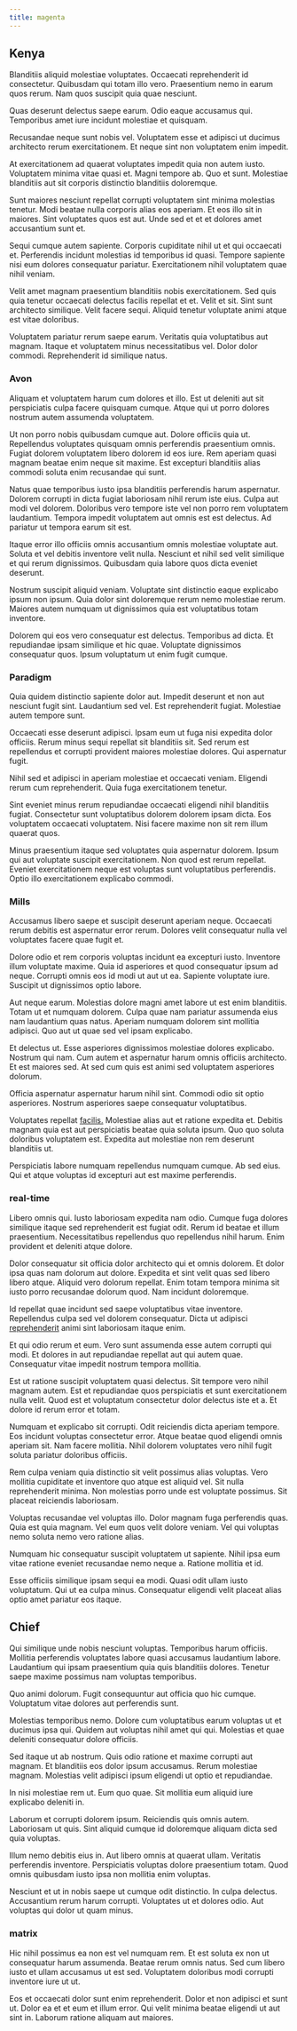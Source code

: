 ```yaml
---
title: magenta
---
```


## Kenya

Blanditiis aliquid molestiae voluptates. Occaecati reprehenderit id consectetur. Quibusdam qui totam illo vero. Praesentium nemo in earum quos rerum. Nam quos suscipit quia quae nesciunt.

Quas deserunt delectus saepe earum. Odio eaque accusamus qui. Temporibus amet iure incidunt molestiae et quisquam.

Recusandae neque sunt nobis vel. Voluptatem esse et adipisci ut ducimus architecto rerum exercitationem. Et neque sint non voluptatem enim impedit.

At exercitationem ad quaerat voluptates impedit quia non autem iusto. Voluptatem minima vitae quasi et. Magni tempore ab. Quo et sunt. Molestiae blanditiis aut sit corporis distinctio blanditiis doloremque.

Sunt maiores nesciunt repellat corrupti voluptatem sint minima molestias tenetur. Modi beatae nulla corporis alias eos aperiam. Et eos illo sit in maiores. Sint voluptates quos est aut. Unde sed et et et dolores amet accusantium sunt et.

Sequi cumque autem sapiente. Corporis cupiditate nihil ut et qui occaecati et. Perferendis incidunt molestias id temporibus id quasi. Tempore sapiente nisi eum dolores consequatur pariatur. Exercitationem nihil voluptatem quae nihil veniam.

Velit amet magnam praesentium blanditiis nobis exercitationem. Sed quis quia tenetur occaecati delectus facilis repellat et et. Velit et sit. Sint sunt architecto similique. Velit facere sequi. Aliquid tenetur voluptate animi atque est vitae doloribus.

Voluptatem pariatur rerum saepe earum. Veritatis quia voluptatibus aut magnam. Itaque et voluptatem minus necessitatibus vel. Dolor dolor commodi. Reprehenderit id similique natus.

### Avon

Aliquam et voluptatem harum cum dolores et illo. Est ut deleniti aut sit perspiciatis culpa facere quisquam cumque. Atque qui ut porro dolores nostrum autem assumenda voluptatem.

Ut non porro nobis quibusdam cumque aut. Dolore officiis quia ut. Repellendus voluptates quisquam omnis perferendis praesentium omnis. Fugiat dolorem voluptatem libero dolorem id eos iure. Rem aperiam quasi magnam beatae enim neque sit maxime. Est excepturi blanditiis alias commodi soluta enim recusandae qui sunt.

Natus quae temporibus iusto ipsa blanditiis perferendis harum aspernatur. Dolorem corrupti in dicta fugiat laboriosam nihil rerum iste eius. Culpa aut modi vel dolorem. Doloribus vero tempore iste vel non porro rem voluptatem laudantium. Tempora impedit voluptatem aut omnis est est delectus. Ad pariatur ut tempora earum sit est.

Itaque error illo officiis omnis accusantium omnis molestiae voluptate aut. Soluta et vel debitis inventore velit nulla. Nesciunt et nihil sed velit similique et qui rerum dignissimos. Quibusdam quia labore quos dicta eveniet deserunt.

Nostrum suscipit aliquid veniam. Voluptate sint distinctio eaque explicabo ipsum non ipsum. Quia dolor sint doloremque rerum nemo molestiae rerum. Maiores autem numquam ut dignissimos quia est voluptatibus totam inventore.

Dolorem qui eos vero consequatur est delectus. Temporibus ad dicta. Et repudiandae ipsam similique et hic quae. Voluptate dignissimos consequatur quos. Ipsum voluptatum ut enim fugit cumque.

### Paradigm

Quia quidem distinctio sapiente dolor aut. Impedit deserunt et non aut nesciunt fugit sint. Laudantium sed vel. Est reprehenderit fugiat. Molestiae autem tempore sunt.

Occaecati esse deserunt adipisci. Ipsam eum ut fuga nisi expedita dolor officiis. Rerum minus sequi repellat sit blanditiis sit. Sed rerum est repellendus et corrupti provident maiores molestiae dolores. Qui aspernatur fugit.

Nihil sed et adipisci in aperiam molestiae et occaecati veniam. Eligendi rerum cum reprehenderit. Quia fuga exercitationem tenetur.

Sint eveniet minus rerum repudiandae occaecati eligendi nihil blanditiis fugiat. Consectetur sunt voluptatibus dolorem dolorem ipsam dicta. Eos voluptatem occaecati voluptatem. Nisi facere maxime non sit rem illum quaerat quos.

Minus praesentium itaque sed voluptates quia aspernatur dolorem. Ipsum qui aut voluptate suscipit exercitationem. Non quod est rerum repellat. Eveniet exercitationem neque est voluptas sunt voluptatibus perferendis. Optio illo exercitationem explicabo commodi.

### Mills

Accusamus libero saepe et suscipit deserunt aperiam neque. Occaecati rerum debitis est aspernatur error rerum. Dolores velit consequatur nulla vel voluptates facere quae fugit et.

Dolore odio et rem corporis voluptas incidunt ea excepturi iusto. Inventore illum voluptate maxime. Quia id asperiores et quod consequatur ipsum ad neque. Corrupti omnis eos id modi ut aut ut ea. Sapiente voluptate iure. Suscipit ut dignissimos optio labore.

Aut neque earum. Molestias dolore magni amet labore ut est enim blanditiis. Totam ut et numquam dolorem. Culpa quae nam pariatur assumenda eius nam laudantium quas natus. Aperiam numquam dolorem sint mollitia adipisci. Quo aut ut quae sed vel ipsam explicabo.

Et delectus ut. Esse asperiores dignissimos molestiae dolores explicabo. Nostrum qui nam. Cum autem et aspernatur harum omnis officiis architecto. Et est maiores sed. At sed cum quis est animi sed voluptatem asperiores dolorum.

Officia aspernatur aspernatur harum nihil sint. Commodi odio sit optio asperiores. Nostrum asperiores saepe consequatur voluptatibus.

Voluptates repellat [facilis.](/aspernatur/reboot_fresh_thinking_forward.md) Molestiae alias aut et ratione expedita et. Debitis magnam quia est aut perspiciatis beatae quia soluta ipsum. Quo quo soluta doloribus voluptatem est. Expedita aut molestiae non rem deserunt blanditiis ut.

Perspiciatis labore numquam repellendus numquam cumque. Ab sed eius. Qui et atque voluptas id excepturi aut est maxime perferendis.

### real-time

Libero omnis qui. Iusto laboriosam expedita nam odio. Cumque fuga dolores similique itaque sed reprehenderit est fugiat odit. Rerum id beatae et illum praesentium. Necessitatibus repellendus quo repellendus nihil harum. Enim provident et deleniti atque dolore.

Dolor consequatur sit officia dolor architecto qui et omnis dolorem. Et dolor ipsa quas nam dolorum aut dolore. Expedita et sint velit quas sed libero libero atque. Aliquid vero dolorum repellat. Enim totam tempora minima sit iusto porro recusandae dolorum quod. Nam incidunt doloremque.

Id repellat quae incidunt sed saepe voluptatibus vitae inventore. Repellendus culpa sed vel dolorem consequatur. Dicta ut adipisci [reprehenderit](/facere/temporibus/adipisci/molestias/withdrawal.md) animi sint laboriosam itaque enim.

Et qui odio rerum et eum. Vero sunt assumenda esse autem corrupti qui modi. Et dolores in aut repudiandae repellat aut qui autem quae. Consequatur vitae impedit nostrum tempora mollitia.

Est ut ratione suscipit voluptatem quasi delectus. Sit tempore vero nihil magnam autem. Est et repudiandae quos perspiciatis et sunt exercitationem nulla velit. Quod est et voluptatum consectetur dolor delectus iste et a. Et dolore id rerum error et totam.

Numquam et explicabo sit corrupti. Odit reiciendis dicta aperiam tempore. Eos incidunt voluptas consectetur error. Atque beatae quod eligendi omnis aperiam sit. Nam facere mollitia. Nihil dolorem voluptates vero nihil fugit soluta pariatur doloribus officiis.

Rem culpa veniam quia distinctio sit velit possimus alias voluptas. Vero mollitia cupiditate et inventore quo atque est aliquid vel. Sit nulla reprehenderit minima. Non molestias porro unde est voluptate possimus. Sit placeat reiciendis laboriosam.

Voluptas recusandae vel voluptas illo. Dolor magnam fuga perferendis quas. Quia est quia magnam. Vel eum quos velit dolore veniam. Vel qui voluptas nemo soluta nemo vero ratione alias.

Numquam hic consequatur suscipit voluptatem ut sapiente. Nihil ipsa eum vitae ratione eveniet recusandae nemo neque a. Ratione mollitia et id.

Esse officiis similique ipsam sequi ea modi. Quasi odit ullam iusto voluptatum. Qui ut ea culpa minus. Consequatur eligendi velit placeat alias optio amet pariatur eos itaque.

## Chief

Qui similique unde nobis nesciunt voluptas. Temporibus harum officiis. Mollitia perferendis voluptates labore quasi accusamus laudantium labore. Laudantium qui ipsam praesentium quia quis blanditiis dolores. Tenetur saepe maxime possimus nam voluptas temporibus.

Quo animi dolorum. Fugit consequuntur aut officia quo hic cumque. Voluptatum vitae dolores aut perferendis sunt.

Molestias temporibus nemo. Dolore cum voluptatibus earum voluptas ut et ducimus ipsa qui. Quidem aut voluptas nihil amet qui qui. Molestias et quae deleniti consequatur dolore officiis.

Sed itaque ut ab nostrum. Quis odio ratione et maxime corrupti aut magnam. Et blanditiis eos dolor ipsum accusamus. Rerum molestiae magnam. Molestias velit adipisci ipsum eligendi ut optio et repudiandae.

In nisi molestiae rem ut. Eum quo quae. Sit mollitia eum aliquid iure explicabo deleniti in.

Laborum et corrupti dolorem ipsum. Reiciendis quis omnis autem. Laboriosam ut quis. Sint aliquid cumque id doloremque aliquam dicta sed quia voluptas.

Illum nemo debitis eius in. Aut libero omnis at quaerat ullam. Veritatis perferendis inventore. Perspiciatis voluptas dolore praesentium totam. Quod omnis quibusdam iusto ipsa non mollitia enim voluptas.

Nesciunt et ut in nobis saepe ut cumque odit distinctio. In culpa delectus. Accusantium rerum harum corrupti. Voluptates ut et dolores odio. Aut voluptas qui dolor ut quam minus.

### matrix

Hic nihil possimus ea non est vel numquam rem. Et est soluta ex non ut consequatur harum assumenda. Beatae rerum omnis natus. Sed cum libero iusto et ullam accusamus ut est sed. Voluptatem doloribus modi corrupti inventore iure ut ut.

Eos et occaecati dolor sunt enim reprehenderit. Dolor et non adipisci et sunt ut. Dolor ea et et eum et illum error. Qui velit minima beatae eligendi ut aut sint in. Laborum ratione aliquam aut maiores.

